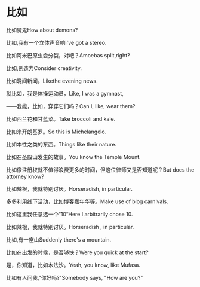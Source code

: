 # 比如

<p><span class="chinese">比如魔鬼</span><span class="english">How about demons?</span></p>

<p><span class="chinese">比如,我有一个立体声音响</span><span class="english">I've got a stereo.</span></p>

<p><span class="chinese">比如阿米巴原虫会分裂，对吧？</span><span class="english">Amoebas split,right?</span></p>

<p><span class="chinese">比如,创造力</span><span class="english">Consider creativity.</span></p>

<p><span class="chinese">比如晚间新闻。</span><span class="english">Likethe evening news.</span></p>

<p><span class="chinese">就比如，我是体操运动员，</span><span class="english">Like, I was a gymnast,</span></p>

<p><span class="chinese">——我能，比如，穿穿它们吗？</span><span class="english">Can I, like, wear them?</span></p>

<p><span class="chinese">比如西兰花和甘蓝菜。</span><span class="english">Take broccoli and kale.</span></p>

<p><span class="chinese">比如米开朗基罗。</span><span class="english">So this is Michelangelo.</span></p>

<p><span class="chinese">比如本性之类的东西。</span><span class="english">Things like their nature.</span></p>

<p><span class="chinese">比如在圣殿山发生的故事。</span><span class="english">You know the Temple Mount.</span></p>

<p><span class="chinese">比如像注册权就不值得浪费更多的时间，但这位律师又是否知道呢？</span><span class="english">But does the attorney know?</span></p>

<p><span class="chinese">比如辣根，我就特别讨厌。</span><span class="english">Horseradish, in particular.</span></p>

<p><span class="chinese">多多利用线下活动，比如博客嘉年华等。</span><span class="english">Make use of blog carnivals.</span></p>

<p><span class="chinese">比如这里我任意选一个“10“</span><span class="english">Here I arbitrarily chose 10.</span></p>

<p><span class="chinese">比如辣根，我就特别讨厌。</span><span class="english">Horseradish , in particular.</span></p>

<p><span class="chinese">比如,有一座山</span><span class="english">Suddenly there's a mountain.</span></p>

<p><span class="chinese">比如在出发的时候，是否够快？</span><span class="english">Were you quick at the start?</span></p>

<p><span class="chinese">是，你知道，比如木法沙。</span><span class="english">Yeah, you know, like Mufasa.</span></p>

<p><span class="chinese">比如有人问我,"你好吗?"</span><span class="english">Somebody says, "How are you?"</span></p>

